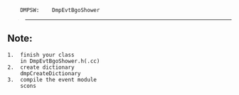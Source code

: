         DMPSW:    DmpEvtBgoShower
>--------------------------------------------

Note:
-------------
    1.  finish your class
        in DmpEvtBgoShower.h(.cc)
    2.  create dictionary
        dmpCreateDictionary
    3.  compile the event module
        scons
